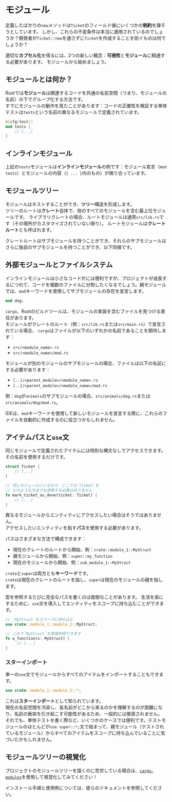 # モジュール

定義したばかりの`new`メソッドは`Ticket`のフィールド値にいくつかの**制約**を課そうとしています。
しかし、これらの不変条件は本当に適用されているのでしょうか？開発者が`Ticket::new`を通さずに`Ticket`を作成することを防ぐものは何でしょうか？

適切な**カプセル化**を得るには、2つの新しい概念：**可視性**と**モジュール**に精通する必要があります。
モジュールから始めましょう。

## モジュールとは何か？

Rustでは**モジュール**は関連するコードを共通の名前空間（つまり、モジュールの名前）の下でグループ化する方法です。  
すでにモジュールの動作を見たことがあります：コードの正確性を検証する単体テストは`tests`という名前の異なるモジュールで定義されています。

```rust
#[cfg(test)]
mod tests {
    // [...]
}
```

## インラインモジュール

上記の`tests`モジュールは**インラインモジュール**の例です：モジュール宣言（`mod tests`）とモジュールの内容（`{ ... }`内のもの）が隣り合っています。

## モジュールツリー

モジュールはネストすることができ、**ツリー**構造を形成します。  
ツリーのルートは**クレート**自体で、他のすべてのモジュールを含む最上位モジュールです。
ライブラリクレートの場合、ルートモジュールは通常`src/lib.rs`です（その場所がカスタマイズされていない限り）。
ルートモジュールは**クレートルート**とも呼ばれます。

クレートルートはサブモジュールを持つことができ、それらのサブモジュールはさらに独自のサブモジュールを持つことができ、以下同様です。

## 外部モジュールとファイルシステム

インラインモジュールは小さなコード片には便利ですが、プロジェクトが成長するにつれて、コードを複数のファイルに分割したくなるでしょう。親モジュールでは、`mod`キーワードを使用してサブモジュールの存在を宣言します。

```rust
mod dog;
```

`cargo`、Rustのビルドツールは、モジュールの実装を含むファイルを見つける責任があります。  
モジュールがクレートのルート（例：`src/lib.rs`または`src/main.rs`）で宣言されている場合、
`cargo`はファイルが以下のいずれかの名前であることを期待します：

- `src/<module_name>.rs`
- `src/<module_name>/mod.rs`

モジュールが別のモジュールのサブモジュールの場合、ファイルは以下の名前にする必要があります：

- `[..]/<parent_module>/<module_name>.rs`
- `[..]/<parent_module>/<module_name>/mod.rs`

例：`dog`が`animals`のサブモジュールの場合、`src/animals/dog.rs`または`src/animals/dog/mod.rs`。

IDEは、`mod`キーワードを使用して新しいモジュールを宣言する際に、これらのファイルを自動的に作成するのに役立つかもしれません。

## アイテムパスと`use`文

同じモジュールで定義されたアイテムには特別な構文なしでアクセスできます。その名前を使用するだけです。

```rust
struct Ticket {
    // [...]
}

// 同じモジュールにいるので、ここでは`Ticket`を
// どのような方法でも修飾する必要はありません
fn mark_ticket_as_done(ticket: Ticket) {
    // [...]
}
```

異なるモジュールからエンティティにアクセスしたい場合はそうではありません。  
アクセスしたいエンティティを指す**パス**を使用する必要があります。

パスはさまざまな方法で構成できます：

- 現在のクレートのルートから開始、例：`crate::module_1::MyStruct`
- 親モジュールから開始、例：`super::my_function`
- 現在のモジュールから開始、例：`sub_module_1::MyStruct`

`crate`と`super`は両方とも**キーワード**です。  
`crate`は現在のクレートのルートを指し、`super`は現在のモジュールの親を指します。

型を参照するたびに完全なパスを書くのは面倒なことがあります。
生活を楽にするために、`use`文を導入してエンティティをスコープに持ち込むことができます。

```rust
// `MyStruct`をスコープに持ち込む
use crate::module_1::module_2::MyStruct;

// これで`MyStruct`を直接参照できます
fn a_function(s: MyStruct) {
     // [...]
}
```

### スターインポート

単一の`use`文でモジュールからすべてのアイテムをインポートすることもできます。

```rust
use crate::module_1::module_2::*;
```

これは**スターインポート**として知られています。  
現在の名前空間を汚染し、各名前がどこから来るのかを理解するのが困難になり、名前の衝突を引き起こす可能性があるため、一般的には推奨されません。  
それでも、単体テストを書く際など、いくつかのケースでは便利です。テストモジュールのほとんどが`use super::*;`文で始まって、親モジュール（テストされているモジュール）からすべてのアイテムをスコープに持ち込んでいることに気づいたかもしれません。

## モジュールツリーの視覚化

プロジェクトのモジュールツリーを描くのに苦労している場合は、[`cargo-modules`](https://crates.io/crates/cargo-modules)を使用して視覚化してみてください！

インストール手順と使用例については、彼らのドキュメントを参照してください。